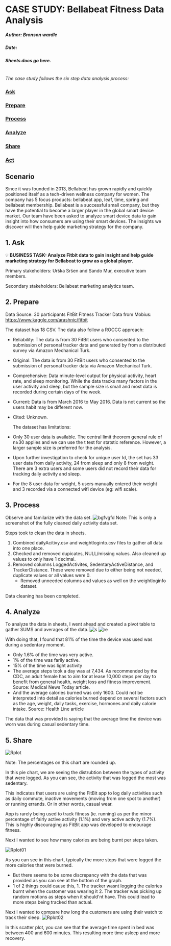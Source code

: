 # CASE STUDY: Bellabeat Fitness Data Analysis 
##### Author: Bronson wardle 

##### Date:

##### Sheets docs go here. 

##### 

#

_The case study follows the six step data analysis process:_

###  [Ask](#1-ask)
###  [Prepare](#2-prepare)
###  [Process](#3-process)
###  [Analyze](#4-analyze)
###  [Share](#5-share)
###  [Act](#6-act)

## Scenario
Since it was founded in 2013, Bellabeat has grown rapidly and quickly positioned itself as a tech-driven wellness company for women. The company has 5 focus products: bellabeat app, leaf, time, spring and bellabeat membership. Bellabeat is a successful small company, but they have the potential to become a larger player in the global smart device market. Our team have been asked to analyze smart device data to gain insight into how consumers are using their smart devices. The insights we discover will then help guide marketing strategy for the company. 

## 1. Ask
💡 **BUSINESS TASK: Analyze Fitbit data to gain insight and help guide marketing strategy for Bellabeat to grow as a global player.**

Primary stakeholders: Urška Sršen and Sando Mur, executive team members.

Secondary stakeholders: Bellabeat marketing analytics team.

## 2. Prepare 
Data Source: 30 participants FitBit Fitness Tracker Data from Mobius: https://www.kaggle.com/arashnic/fitbit

The dataset has 18 CSV. The data also follow a ROCCC approach:

- Reliability: The data is from 30 FitBit users who consented to the submission of personal tracker data and generated by from a distributed survey via Amazon Mechanical Turk. 
- Original: The data is from 30 FitBit users who consented to the submission of personal tracker data via Amazon  Mechanical Turk.
- Comprehensive: Data minute-level output for physical activity, heart rate, and sleep monitoring. While the data tracks many factors in the user activity and sleep, but the sample size is small and most data is recorded during certain days of the week. 
- Current: Data is from March 2016 to May 2016. Data is not current so the users habit may be different now. 
- Cited: Unknown. 

  The dataset has limitations:

- Only 30 user data is available. The central limit theorem general rule of n≥30 applies and we can use the t test for statstic reference. However, a larger sample size is preferred for the analysis.
- Upon further investigation to check for unique user Id, the set has 33 user data from daily activity, 24 from sleep and only 8 from weight. There are 3 extra users and some users did not record their data for tracking daily activity and sleep. 
- For the 8 user data for weight, 5 users manually entered their weight and 3 recorded via a connected wifi device (eg: wifi scale).

## 3. Process

Observe and familarize with the data set. 
![bgfvgfd](https://github.com/user-attachments/assets/6fd986ff-7b2a-4609-9640-3eabdb14694e)
Note: This is only a screenshot of the fully cleaned daily activity data set. 

Steps took to clean the data in sheets. 

1. Combined dailyAcitivy.csv and weightloginto.csv files to gather all data into one place.
2. Checked and removed dupicates, NULL/missing values. Also cleaned up values to only have 1 decimal. 
3. Removed columns LoggedActivites, SedentaryActiveDistance, and TrackerDistance. These were removed due to either being not needed, duplicate values or all values were 0.
   - Removed unneeded columns and values as well on the weightloginfo dataset.

Data cleaning has been completed. 

## 4. Analyze 

To analyze the data in sheets, I went ahead and created a pivot table to gather SUMS and averages of the data. 
![s](https://github.com/user-attachments/assets/f69d3a99-e6e1-4c71-8ea0-9c018c00b347)
![re](https://github.com/user-attachments/assets/664a1fc7-5efb-4138-b5b2-f68a3bcb1b7d)

With doing that, I found that 81% of the time the device was used was during a sedentary moment. 
- Only 1.6% of the time was very active.
- 1% of the time was farily active.
- 15% of the time was light activity
- The average steps took a day was at 7,434. As recommended by the CDC, an adult female has to aim for at lease 10,000 steps per day to benefit from general health, weight loss and fitness improvement. Source: Medical News Today article.
- And the average calories burned was only 1600. Could not be interpreted into detail as calories burned depend on several factors such as the age, weight, daily tasks, exercise, hormones and daily calorie intake. Source: Health Line article

The data that was provided is saying that the average time the device was worn was during casual sedentary time. 


## 5. Share


![Rplot](https://github.com/user-attachments/assets/137289c8-692a-4fb0-8ca7-741281d8de53)

Note: The percentages on this chart are rounded up. 

In this pie chart, we are seeing the distrubtion between the types of activity that were logged. 
As you can see, the activity that was logged the most was sedentary. 

This indicates that users are using the FitBit app to log daily activities such as daily commute, inactive movements (moving from one spot to another) or running errands. Or in other words, casual wear. 

App is rarely being used to track fitness (ie. running) as per the minor percentage of fairly active activity (1.1%) and very active activity (1.7%). This is highly discouraging as FitBit app was developed to encourage fitness.

Next I wanted to see how many calories are being burnt per steps taken. 

![Rplot01](https://github.com/user-attachments/assets/dde375cc-881a-4596-96c5-e9a915499b5d)

As you can see in this chart, typically the more steps that were logged the more calories that were burned.
  - But there seems to be some discrepancy with the data that was provided as you can see at the bottom of the graph.
  - 1 of 2 things could cause this, 1. The tracker wasnt logging the calories burnt when the customer was wearing it 2. The tracker was picking up random motions as steps when it should'nt have. This could lead to more steps being tracked than actual. 

Next I wanted to compare how long the customers are using their watch to track their sleep. 
![Rplot02](https://github.com/user-attachments/assets/e5b74727-e1cd-43fb-9156-92d8bc167c80)

In this scatter plot, you can see that the average time spent in bed was between 400 and 600 minutes. 
This resulting more time asleep and more recovery. 



